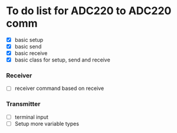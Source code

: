 # To do list for ADC220 to ADC220 comm

- [x] basic setup
- [x] basic send
- [x] basic receive
- [x] basic class for setup, send and receive

### Receiver

- [ ] receiver command based on receive

### Transmitter

- [ ] terminal input
- [ ] Setup more variable types
